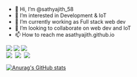 - 👋 Hi, I’m @sathyajith_58
- 👀 I’m interested in Development & IoT
- 🌱 I’m currently working as Full stack web dev
- 💞️ I’m looking to collaborate on web dev and IoT
- 📫 How to reach me asathyajith.github.io

<!---
asathyajith/asathyajith is a ✨ special ✨ repository because its `README.md` (this file) appears on your GitHub profile.
You can click the Preview link to take a look at your changes.
--->


<image src="https://img.shields.io/badge/JavaScript-brightgreen"> </image>
<image src="https://img.shields.io/badge/NodeJS-green"> </image> 
<image src="https://img.shields.io/badge/ReactJS-lightblue"> </image>
<br /> 
<image src="https://img.shields.io/badge/C-purple"> <image />
<image src="https://img.shields.io/badge/Python-yellow"> <image />
<image src="https://img.shields.io/badge/Arduino-009297"> <image />

[![Anurag's GitHub stats](https://github-readme-stats.vercel.app/api?username=asathyajith)](https://github.com/anuraghazra/github-readme-stats)
